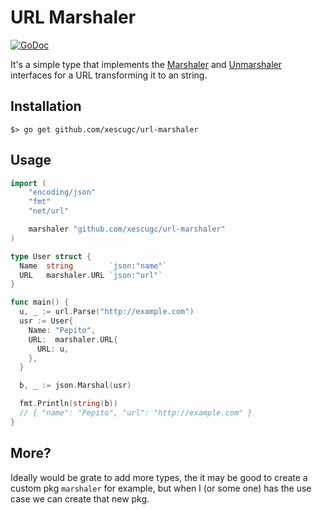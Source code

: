# URL Marshaler

[![GoDoc](https://godoc.org/github.com/xescugc/url-marshaler?status.svg)](https://godoc.org/github.com/xescugc/url-marshaler)

It's a simple type that implements the [Marshaler](https://golang.org/pkg/encoding/json/#Marshaler) and [Unmarshaler](https://golang.org/pkg/encoding/json/#Unmarshaler) interfaces for a URL transforming it to an string.

## Installation

```
$> go get github.com/xescugc/url-marshaler
```

## Usage

```go
import (
	"encoding/json"
	"fmt"
	"net/url"

	marshaler "github.com/xescugc/url-marshaler"
)

type User struct {
  Name  string        `json:"name"`
  URL   marshaler.URL `json:"url"`
}

func main() {
  u, _ := url.Parse("http://example.com")
  usr := User{
    Name: "Pepito",
    URL:  marshaler.URL{
      URL: u,
    },
  }

  b, _ := json.Marshal(usr)

  fmt.Println(string(b))
  // { "name": "Pepito", "url": "http://example.com" }
}
```

## More?

Ideally would be grate to add more types, the it may be good to create a custom pkg `marshaler` for example, but when I (or some one) has the use case we can create that new pkg.
